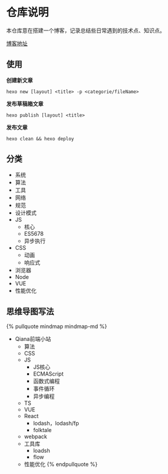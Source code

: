 # 仓库说明

本仓库意在搭建一个博客，记录总结些日常遇到的技术点、知识点。

[博客地址](http://qiana-wei.github.io)

## 使用

**创建新文章**

```shell
hexo new [layout] <title> -p <categorie/fileName>
```

**发布草稿箱文章**

```shell
hexo publish [layout] <title>
```

**发布文章**

```shell
hexo clean && hexo deploy
```

## 分类

- 系统
- 算法
- 工具
- 网络
- 规范
- 设计模式
- JS
  - 核心
  - ES5678
  - 异步执行
- CSS
  - 动画
  - 响应式
- 浏览器
- Node
- VUE
- 性能优化


## 思维导图写法

{% pullquote mindmap mindmap-md %}
  - Qiana前端小站
    - 算法
    - CSS
    - JS
      - JS核心
      - ECMAScript
      - 函数式编程
      - 事件循环
      - 异步编程
    - TS
    - VUE
    - React
      - lodash，lodash/fp
      - folktale
    - webpack
    - 工具库
      - loadsh
      - flow
    - 性能优化
{% endpullquote %}

